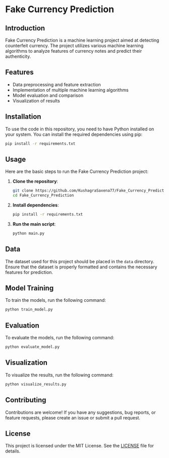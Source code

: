 # Fake Currency Prediction

## Introduction
Fake Currency Prediction is a machine learning project aimed at detecting counterfeit currency. The project utilizes various machine learning algorithms to analyze features of currency notes and predict their authenticity.

## Features
- Data preprocessing and feature extraction
- Implementation of multiple machine learning algorithms
- Model evaluation and comparison
- Visualization of results

## Installation
To use the code in this repository, you need to have Python installed on your system. You can install the required dependencies using pip:

```bash
pip install -r requirements.txt
```

## Usage
Here are the basic steps to run the Fake Currency Prediction project:

1. **Clone the repository**:
   ```bash
   git clone https://github.com/KushagraSaxena77/Fake_Currency_Prediction.git
   cd Fake_Currency_Prediction
   ```

2. **Install dependencies**:
   ```bash
   pip install -r requirements.txt
   ```

3. **Run the main script**:
   ```bash
   python main.py
   ```

## Data
The dataset used for this project should be placed in the `data` directory. Ensure that the dataset is properly formatted and contains the necessary features for prediction.

## Model Training
To train the models, run the following command:
```bash
python train_model.py
```

## Evaluation
To evaluate the models, run the following command:
```bash
python evaluate_model.py
```

## Visualization
To visualize the results, run the following command:
```bash
python visualize_results.py
```

## Contributing
Contributions are welcome! If you have any suggestions, bug reports, or feature requests, please create an issue or submit a pull request.

## License
This project is licensed under the MIT License. See the [LICENSE](LICENSE) file for details.
